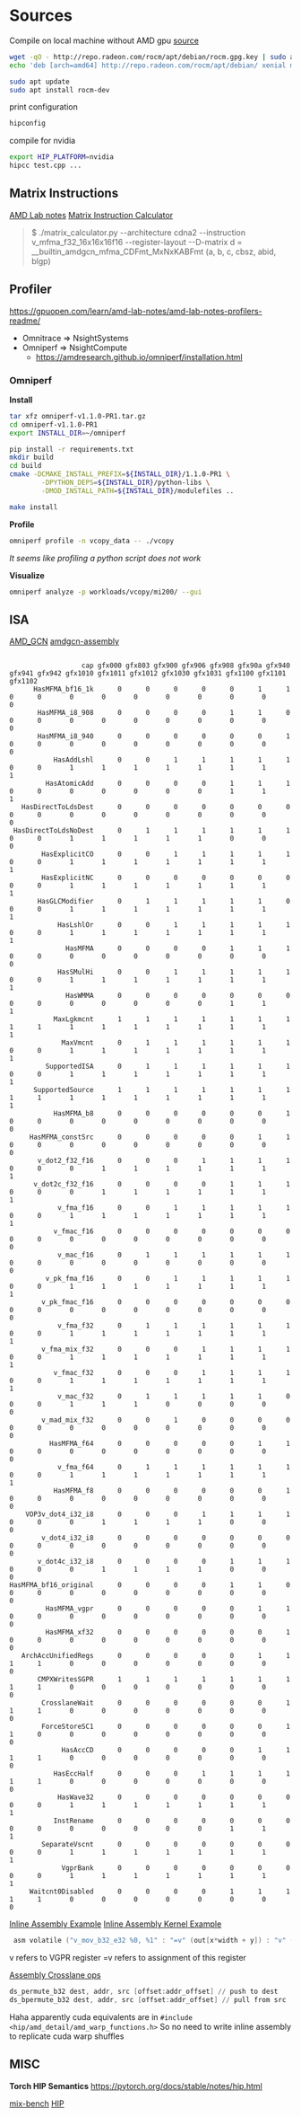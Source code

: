 # Sources

Compile on local machine without AMD gpu
[source](https://sep5.readthedocs.io/en/latest/Installation_Guide/Installation-Guide.html)
```bash
wget -qO - http://repo.radeon.com/rocm/apt/debian/rocm.gpg.key | sudo apt-key add -
echo 'deb [arch=amd64] http://repo.radeon.com/rocm/apt/debian/ xenial main' | sudo tee /etc/apt/sources.list.d/rocm.list

sudo apt update
sudo apt install rocm-dev
```

print configuration
```bash
hipconfig
```

compile for nvidia
```bash
export HIP_PLATFORM=nvidia
hipcc test.cpp ...
```

## Matrix Instructions
[AMD Lab notes](https://gpuopen.com/learn/amd-lab-notes/amd-lab-notes-matrix-cores-readme/)
[Matrix Instruction Calculator](https://github.com/RadeonOpenCompute/amd_matrix_instruction_calculator)
> $ ./matrix_calculator.py --architecture cdna2 --instruction v_mfma_f32_16x16x16f16 --register-layout --D-matrix
> d = __builtin_amdgcn_mfma_CDFmt_MxNxKABFmt (a, b, c, cbsz, abid, blgp)

## Profiler
https://gpuopen.com/learn/amd-lab-notes/amd-lab-notes-profilers-readme/

- Omnitrace => NsightSystems
- Omniperf => NsightCompute
  - https://amdresearch.github.io/omniperf/installation.html


### Omniperf

**Install**

```bash
tar xfz omniperf-v1.1.0-PR1.tar.gz
cd omniperf-v1.1.0-PR1
export INSTALL_DIR=~/omniperf

pip install -r requirements.txt
mkdir build
cd build
cmake -DCMAKE_INSTALL_PREFIX=${INSTALL_DIR}/1.1.0-PR1 \
        -DPYTHON_DEPS=${INSTALL_DIR}/python-libs \
        -DMOD_INSTALL_PATH=${INSTALL_DIR}/modulefiles ..

make install
```

**Profile**
```bash
omniperf profile -n vcopy_data -- ./vcopy
```
*It seems like profiling a python script does not work*


**Visualize**
```bash
omniperf analyze -p workloads/vcopy/mi200/ --gui
```

## ISA
[AMD_GCN](https://gpuopen.com/wp-content/uploads/2016/08/AMD_GCN3_Instruction_Set_Architecture_rev1.1.pdf)
[amdgcn-assembly](https://gpuopen.com/learn/amdgcn-assembly/)
```

                  cap gfx000 gfx803 gfx900 gfx906 gfx908 gfx90a gfx940 gfx941 gfx942 gfx1010 gfx1011 gfx1012 gfx1030 gfx1031 gfx1100 gfx1101 gfx1102 
      HasMFMA_bf16_1k      0      0      0      0      0      1      1      0      0       0       0       0       0       0       0       0       0 
       HasMFMA_i8_908      0      0      0      0      1      1      0      0      0       0       0       0       0       0       0       0       0 
       HasMFMA_i8_940      0      0      0      0      0      0      1      0      0       0       0       0       0       0       0       0       0 
           HasAddLshl      0      0      1      1      1      1      1      0      0       1       1       1       1       1       1       1       1 
         HasAtomicAdd      0      0      0      0      1      1      1      0      0       0       0       0       0       0       1       1       1 
   HasDirectToLdsDest      0      0      0      0      0      0      0      0      0       0       0       0       0       0       0       0       0 
 HasDirectToLdsNoDest      0      1      1      1      1      1      1      0      0       1       1       1       1       1       0       0       0 
        HasExplicitCO      0      0      1      1      1      1      1      0      0       1       1       1       1       1       1       1       1 
        HasExplicitNC      0      0      0      0      0      0      0      0      0       1       1       1       1       1       1       1       1 
       HasGLCModifier      0      1      1      1      1      1      0      0      0       1       1       1       1       1       1       1       1 
            HasLshlOr      0      0      1      1      1      1      1      0      0       1       1       1       1       1       1       1       1 
              HasMFMA      0      0      0      0      1      1      1      0      0       0       0       0       0       0       0       0       0 
            HasSMulHi      0      0      1      1      1      1      1      0      0       1       1       1       1       1       1       1       1 
              HasWMMA      0      0      0      0      0      0      0      0      0       0       0       0       0       0       1       1       1 
           MaxLgkmcnt      1      1      1      1      1      1      1      1      1       1       1       1       1       1       1       1       1 
             MaxVmcnt      0      1      1      1      1      1      1      0      0       1       1       1       1       1       1       1       1 
         SupportedISA      0      1      1      1      1      1      1      0      0       1       1       1       1       1       1       1       1 
      SupportedSource      1      1      1      1      1      1      1      1      1       1       1       1       1       1       1       1       1 
           HasMFMA_b8      0      0      0      0      0      0      1      0      0       0       0       0       0       0       0       0       0 
     HasMFMA_constSrc      0      0      0      0      0      1      1      0      0       0       0       0       0       0       0       0       0 
       v_dot2_f32_f16      0      0      0      1      1      1      1      0      0       0       1       1       1       1       1       1       1 
      v_dot2c_f32_f16      0      0      0      0      1      1      1      0      0       0       1       1       1       1       1       1       1 
            v_fma_f16      0      0      1      1      1      1      1      0      0       1       1       1       1       1       1       1       1 
           v_fmac_f16      0      0      0      0      0      0      0      0      0       0       0       0       0       0       0       0       0 
            v_mac_f16      0      1      1      1      1      1      1      0      0       0       0       0       0       0       0       0       0 
         v_pk_fma_f16      0      0      1      1      1      1      1      0      0       1       1       1       1       1       1       1       1 
        v_pk_fmac_f16      0      0      0      0      0      0      0      0      0       0       0       0       0       0       0       0       0 
            v_fma_f32      0      1      1      1      1      1      1      0      0       1       1       1       1       1       1       1       1 
        v_fma_mix_f32      0      0      0      1      1      1      1      0      0       1       1       1       1       1       1       1       1 
           v_fmac_f32      0      0      0      1      1      1      1      0      0       1       1       1       1       1       1       1       1 
            v_mac_f32      0      1      1      1      1      1      0      0      0       1       1       1       0       0       0       0       0 
        v_mad_mix_f32      0      0      1      0      0      0      0      0      0       0       0       0       0       0       0       0       0 
          HasMFMA_f64      0      0      0      0      0      1      1      0      0       0       0       0       0       0       0       0       0 
            v_fma_f64      0      1      1      1      1      1      1      0      0       1       1       1       1       1       1       1       1 
           HasMFMA_f8      0      0      0      0      0      0      1      0      0       0       0       0       0       0       0       0       0 
    VOP3v_dot4_i32_i8      0      0      0      1      1      1      1      0      0       0       1       1       1       1       0       0       0 
        v_dot4_i32_i8      0      0      0      0      0      0      0      0      0       0       0       0       0       0       0       0       0 
       v_dot4c_i32_i8      0      0      0      0      1      1      1      0      0       0       1       1       1       1       0       0       0 
HasMFMA_bf16_original      0      0      0      0      1      1      0      0      0       0       0       0       0       0       0       0       0 
         HasMFMA_vgpr      0      0      0      0      0      1      1      0      0       0       0       0       0       0       0       0       0 
         HasMFMA_xf32      0      0      0      0      0      0      1      0      0       0       0       0       0       0       0       0       0 
   ArchAccUnifiedRegs      0      0      0      0      0      1      1      1      1       0       0       0       0       0       0       0       0 
       CMPXWritesSGPR      1      1      1      1      1      1      1      1      1       0       0       0       0       0       0       0       0 
        CrosslaneWait      0      0      0      0      0      0      1      1      1       0       0       0       0       0       0       0       0 
        ForceStoreSC1      0      0      0      0      0      0      1      1      0       0       0       0       0       0       0       0       0 
             HasAccCD      0      0      0      0      0      1      1      1      1       0       0       0       0       0       0       0       0 
           HasEccHalf      0      0      0      1      1      1      1      1      1       0       0       0       0       0       0       0       0 
            HasWave32      0      0      0      0      0      0      0      0      0       1       1       1       1       1       1       1       1 
           InstRename      0      0      0      0      0      0      0      0      0       0       0       0       0       0       1       1       1 
        SeparateVscnt      0      0      0      0      0      0      0      0      0       1       1       1       1       1       1       1       1 
             VgprBank      0      0      0      0      0      0      0      0      0       1       1       1       1       1       1       1       1 
     Waitcnt0Disabled      0      0      0      0      1      1      1      1      1       0       0       0       0       0       0       0       0
```

[Inline Assembly Example](https://github.com/ROCm-Developer-Tools/HIP/tree/master/samples/2_Cookbook/10_inline_asm)
[Inline Assembly Kernel Example](https://github.com/ROCm-Developer-Tools/LLVM-AMDGPU-Assembler-Extra/blob/master/examples/gfx8/ds_bpermute.s)

```asm
 asm volatile ("v_mov_b32_e32 %0, %1" : "=v" (out[x*width + y]) : "v" (in[y*width + x]));
```

v refers to VGPR register
=v refers to assignment of this register

[Assembly Crosslane ops](https://gpuopen.com/learn/amd-gcn-assembly-cross-lane-operations/)
```asm
ds_permute_b32 dest, addr, src [offset:addr_offset] // push to dest
ds_bpermute_b32 dest, addr, src [offset:addr_offset] // pull from src
```

Haha apparently cuda equivalents are in `#include <hip/amd_detail/amd_warp_functions.h>`
So no need to write inline assembly to replicate cuda warp shuffles


## MISC
**Torch HIP Semantics**
https://pytorch.org/docs/stable/notes/hip.html

[mix-bench](https://github.com/ekondis/mixbench)
[HIP](https://github.com/ROCm-Developer-Tools/HIP)
